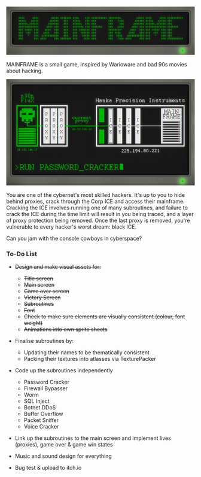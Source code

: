![MAINFRAME logo](mainframe_logo.png)

MAINFRAME is a small game, inspired by Warioware and bad 90s movies about hacking.

![MAINFRAME main screen](mainframe.gif)

You are one of the cybernet's most skilled hackers. It's up to you to hide behind proxies, crack through the Corp ICE and access their mainframe. Cracking the ICE involves running one of many subroutines, and failure to crack the ICE during the time limit will result in you being traced, and a layer of proxy protection being removed. Once the last proxy is removed, you're vulnerable to every hacker's worst dream: black ICE.

Can you jam with the console cowboys in cyberspace?

### To-Do List

- ~~Design and make visual assets for:~~
    - ~~Title screen~~
    - ~~Main screen~~
    - ~~Game over screen~~
    - ~~Victory Screen~~
    - ~~Subroutines~~
    - ~~Font~~
    - ~~Check to make sure elements are visually consistent (colour, font weight)~~
    - ~~Animations into own sprite sheets~~


- Finalise subroutines by:
    - Updating their names to be thematically consistent
    - Packing their textures into atlasses via TexturePacker


- Code up the subroutines independently
    - Password Cracker
    - Firewall Bypasser
    - Worm
    - SQL Inject
    - Botnet DDoS
    - Buffer Overflow
    - Packet Sniffer
    - Voice Cracker
    

- Link up the subroutines to the main screen and implement lives (proxies), game over & game win states

- Music and sound design for everything

- Bug test & upload to itch.io
